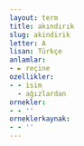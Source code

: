 ```yaml
---
layout: term
title: akındırık
slug: akindirik
letter: A
lisan: Türkçe
anlamlar:
- ► reçine
ozellikler:
- - isim
  - ağızlardan
ornekler:
- - ''
orneklerkaynak:
- - ''
---
```

